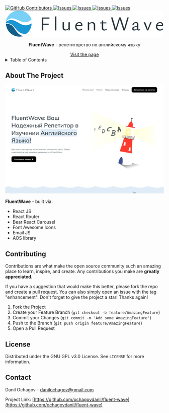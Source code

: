 <!-- --------STATS-------- -->
 <a href="https://github.com/ochagovdanil/fluent-wave/graphs/contributors">
	<img alt="GitHub Contributors" src="https://img.shields.io/github/contributors/ochagovdanil/fluent-wave.svg" />
</a>
<a href="https://github.com/ochagovdanil/fluent-wave/network/members">
	<img alt="Issues" src="https://img.shields.io/github/forks/ochagovdanil/fluent-wave.svg" />
</a>
<a href="https://github.com/ochagovdanil/fluent-wave/stargazers">
	<img alt="Issues" src="https://img.shields.io/github/stars/ochagovdanil/fluent-wave.svg" />
</a>
<a href="https://github.com/ochagovdanil/fluent-wave/issues">
	<img alt="Issues" src="https://img.shields.io/github/issues/ochagovdanil/fluent-wave.svg" />
</a>
<a href="https://opensource.org/licenses/MIT">
	<img alt="Issues" src="https://img.shields.io/badge/License-GPLv3-yellow.svg" />
</a>

<!-- --------LOGO-------- -->
<br />
<div align="center">
	<img src="./preview/logo-black.png" alt="Logo" />
	<p><strong>FluentWave</strong> - репетиторство по английскому языку</p>
	<a href="https://fluent-wave.web.app/" target="_blank">Visit the page</a>
</div>

<!-- --------TABLE OF CONTENTS-------- -->
<details>
  <summary>Table of Contents</summary>
  <ol>
    <li>
      <a href="#about-the-project">About The Project</a>
    </li>
    <li><a href="#contributing">Contributing</a></li>
    <li><a href="#license">License</a></li>
    <li><a href="#contact">Contact</a></li>
  </ol>
</details>

<!-- --------ABOUT THE PROJECT-------- -->

## About The Project

<div align="center">
	<img src="./preview/header.jpg" alt="Preview" />
</div>
<p><strong>FluentWave</strong> - built via:</p>
<ul>
	<li>React JS</li>
	<li>React Router</li>
	<li>Bear React Carousel</li>
	<li>Font Awesome Icons</li>
	<li>Email JS</li>
	<li>AOS library</li>
</ul>

<!-- --------CONTRIBUTING-------- -->

## Contributing

Contributions are what make the open source community such an amazing place to learn, inspire, and create. Any contributions you make are **greatly appreciated**.

If you have a suggestion that would make this better, please fork the repo and create a pull request. You can also simply open an issue with the tag "enhancement".
Don't forget to give the project a star! Thanks again!

1. Fork the Project
2. Create your Feature Branch (`git checkout -b feature/AmazingFeature`)
3. Commit your Changes (`git commit -m 'Add some AmazingFeature'`)
4. Push to the Branch (`git push origin feature/AmazingFeature`)
5. Open a Pull Request

<!-- --------LICENSE-------- -->

## License

Distributed under the GNU GPL v3.0 License. See `LICENSE` for more information.

<!-- --------CONTACT-------- -->

## Contact

Danil Ochagov - danilochagov@gmail.com

Project Link: [https://github.com/ochagovdanil/fluent-wave](https://github.com/ochagovdanil/fluent-wave)
